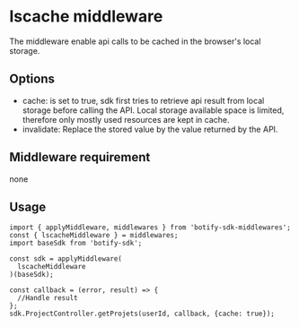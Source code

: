 # lscache middleware

The middleware enable api calls to be cached in the browser's local storage.

## Options
- cache: is set to true, sdk first tries to retrieve api result from local storage before calling the API. Local storage available space is limited, therefore only mostly used resources are kept in cache.
- invalidate: Replace the stored value by the value returned by the API.

## Middleware requirement
none

## Usage
```JS
import { applyMiddleware, middlewares } from 'botify-sdk-middlewares';
const { lscacheMiddleware } = middlewares;
import baseSdk from 'botify-sdk';

const sdk = applyMiddleware(
  lscacheMiddleware
)(baseSdk);

const callback = (error, result) => {
  //Handle result
};
sdk.ProjectController.getProjets(userId, callback, {cache: true});
```
